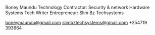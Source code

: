 Boney Maundu
Technology Contractor: Security & network Hardware Systems
Tech Writer
Entrepreneur: Slim Bz Techsystems

boneymaundu@gmail.com 
slimbztechsystems@gmail.com
+254719 393664

